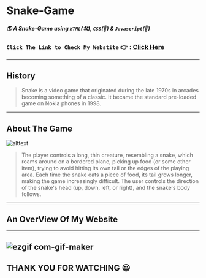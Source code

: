 # Snake-Game
##### 🌎 A Snake-Game using `HTML`(🛠️), `CSS`(🎨) & `Javascript`(🧠) 

### `Click The Link to Check My Webstite` 👉 : [Click Here](https://dhrupad-snake-game.netlify.app/)
---
## History
>Snake is a video game that originated during the late 1970s in arcades becoming
>something of a classic. It became the standard pre-loaded game
>on Nokia phones in 1998.
---
## About The Game
![alttext](https://encrypted-tbn0.gstatic.com/images?q=tbn:ANd9GcS6XOwozkfy8FChNRXyqygq6KaTKU9DyIuNbQ&usqp=CAU)
>The player controls a long, thin creature,
>resembling a snake, which roams around on
>a bordered plane, picking up food (or some
>other item), trying to avoid hitting its own tail
>or the edges of the playing area. Each time
>the snake eats a piece of food, its tail grows
>longer, making the game increasingly
>difficult. The user controls the direction of
>the snake's head (up, down, left, or right),
>and the snake's body follows.
---
## An OverView Of My Website
---
![ezgif com-gif-maker](https://user-images.githubusercontent.com/91726340/175374742-764217b1-4c1a-482d-8bce-8ffca424858f.gif)
---
## THANK YOU FOR WATCHING 😃

